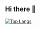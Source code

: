 ## Hi there 👋

<!--
**Ekreke/Ekreke** is a ✨ _special_ ✨ repository because its `README.md` (this file) appears on your GitHub profile.
Here are some ideas to get you started:

- 🔭 I’m currently working on ...
- 🌱 I’m currently learning ...
- 👯 I’m looking to collaborate on ...
- 🤔 I’m looking for help with ...
- 💬 Ask me about ...
- 📫 How to reach me: ...
- 😄 Pronouns: ...
- ⚡ Fun fact: ...
-->
[![Top Langs](https://readme-hpyjb4lri-johnbrown20s-projects.vercel.app/api/top-langs/?username=Ekreke&layout=compact)](https://github.com/anuraghazra/github-readme-stats)

